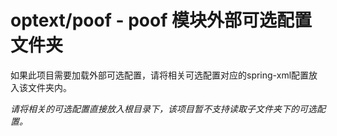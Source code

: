 # optext/poof - poof 模块外部可选配置文件夹

如果此项目需要加载外部可选配置，请将相关可选配置对应的spring-xml配置放入该文件夹内。

*请将相关的可选配置直接放入根目录下，该项目暂不支持读取子文件夹下的可选配置。*
